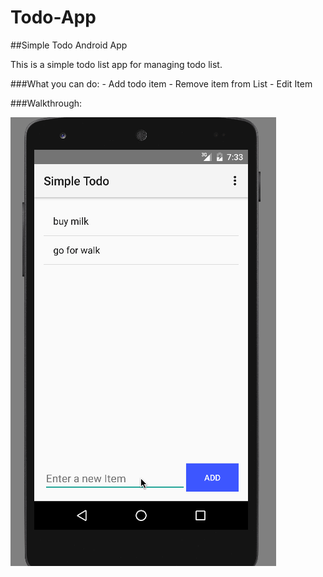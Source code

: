 # Todo-App

##Simple Todo Android App

This is a simple todo list app for managing todo list.

###What you can do:
    - Add todo item
    - Remove item from List
    - Edit Item

###Walkthrough:

![alt text](todo.gif)